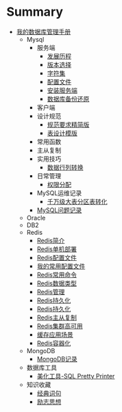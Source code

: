 # Summary

* [我的数据库管理手册](README.md)
    * Mysql
        * 服务端
            * [发展历程](mysql/服务端/发展历程.md)
            * [版本选择](mysql/服务端/版本选择.md)
            * [字符集](mysql/服务端/字符集.md)
            * [配置文件](mysql/服务端/配置文件.md)
            * [安装服务端](mysql/服务端/安装服务端.md)
            * [数据库备份还原](mysql/服务端/数据库备份还原.md)
        * 客户端
        * 设计规范
            * [规范要求精简版](mysql/设计规范/130_规范要求精简版.md)
            * [表设计模版](mysql/设计规范/150_表设计模版.md)
        * 常用函数
        * 主从复制
        * 实用技巧
            * [数据行列转换](mysql/实用技巧/710_数据行列转换.md)
        * 日常管理
            * [权限分配](mysql/MySQL日常管理/810_权限分配.md)
        * MySQL运维记录
            * [千万级大表分区表转化](mysql/MySQL运维记录/850_千万级大表转化为按月分区表.md)
        * [MySQL问题记录](mysql/980_MySQL问题记录.md)
    * Oracle
    * DB2
    * Redis
        * [Redis简介](redis/110_Redis简介.md)
        * [Redis单机部署](redis/120_Redis单机部署.md)
        * [Redis配置文件](redis/130_Redis配置文件.md)
        * [我的常用配置文件](redis/131_我的常用配置文件.md)
        * [Redis常用命令](redis/140_Redis常用命令.md)
        * [Redis数据类型](redis/150_Redis数据类型.md)
        * [Redis管理](redis/160_Redis管理.md)
        * [Redis持久化](redis/170_Redis持久化.md)
        * [Redis持久化](redis/175_Redis备份与恢复.md)
        * [Redis主从复制](redis/180_Redis主从复制.md)
        * [Redis集群高可用](redis/190_Redis集群高可用.md)
        * [缓存应用场景](redis/200_缓存应用场景.md)
        * [Redis容器化](redis/210_Redis容器化.md)
    * MongoDB
        * [MongoDB记录](mongodb/MongoDB记录.md)
    * 数据库工具
        * [美化工具-SQL Pretty Printer](tools/SQL_Pretty_Printer.md)
    * 知识收藏
        * [经典词句](knowledge/110_经典词句.md)
        * [励志思想](knowledge/120_励志思想.md)

